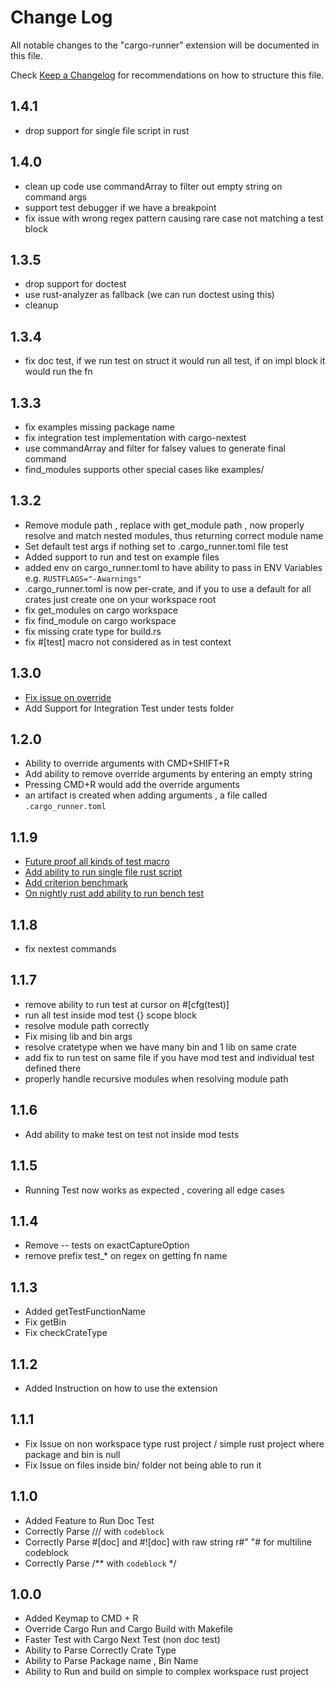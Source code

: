 # Change Log

All notable changes to the "cargo-runner" extension will be documented in this file.

Check [Keep a Changelog](http://keepachangelog.com/) for recommendations on how to structure this file.
## 1.4.1
- drop support for single file script in rust
## 1.4.0
- clean up code use commandArray to filter out empty string on command args
- support test debugger if we have a breakpoint
- fix issue with wrong regex pattern causing rare case not matching a test block
## 1.3.5
- drop support for doctest
- use rust-analyzer as fallback (we can run doctest using this)
- cleanup
## 1.3.4
- fix doc test, if we run test on struct it would run all test, if on impl block it would run the fn
## 1.3.3
- fix examples missing package name
- fix integration test implementation with cargo-nextest
- use commandArray and filter for falsey values to generate final command
- find_modules supports other special cases like examples/

## 1.3.2
- Remove module path , replace with get_module path , now properly resolve and match nested modules, thus returning correct module name
- Set default test args if nothing set to .cargo_runner.toml file test
- Added support to run and test on example files
- added env on cargo_runner.toml to have ability to pass in ENV Variables e.g. `RUSTFLAGS="-Awarnings"`
- .cargo_runner.toml is now per-crate, and if you to use a default for all crates just create one on your workspace root
- fix get_modules on cargo workspace
- fix find_module on cargo workspace
- fix missing crate type for build.rs 
- fix #[test] macro not considered as in test context
## 1.3.0
- [Fix issue on override](https://github.com/codeitlikemiley/cargo-runner/issues/12)
- Add Support for Integration Test under tests folder 
## 1.2.0
- Ability to override arguments with CMD+SHIFT+R
- Add ability to remove override arguments by entering an empty string
- Pressing CMD+R would add the override arguments
- an artifact is created when adding arguments , a file called `.cargo_runner.toml`
## 1.1.9
- [Future proof all kinds of test macro](https://github.com/codeitlikemiley/cargo-runner/pull/6)
- [Add ability to run single file rust script](https://github.com/codeitlikemiley/cargo-runner/pull/7)
- [Add criterion benchmark](https://github.com/codeitlikemiley/cargo-runner/pull/9)
- [On nightly rust add ability to run bench test](https://github.com/codeitlikemiley/cargo-runner/pull/10)
## 1.1.8
- fix nextest commands
## 1.1.7
- remove ability to run test at cursor on #[cfg(test)]
- run all test inside mod test {} scope block
- resolve module path correctly
- Fix mising lib and bin args
- resolve cratetype when we have many bin and 1 lib on same crate
- add fix to run test on same file if you have mod test and individual test defined there
- properly handle recursive modules when resolving module path
## 1.1.6
- Add ability to make test on test not inside mod tests
## 1.1.5
- Running Test now works as expected , covering all edge cases
## 1.1.4
- Remove -- tests on exactCaptureOption
- remove prefix test_* on regex on getting fn name
## 1.1.3
- Added getTestFunctionName
- Fix getBin
- Fix checkCrateType 
## 1.1.2
- Added Instruction on how to use the extension

## 1.1.1
- Fix Issue on non workspace type rust project / simple rust project where package and bin is null
- Fix Issue on files inside bin/ folder not being able to run it

## 1.1.0
- Added Feature to Run Doc Test
- Correctly Parse /// with ```codeblock ```
- Correctly Parse #[doc] and #![doc] with raw string r#" "# for multiline codeblock
- Correctly Parse /** with ``` codeblock ``` */

## 1.0.0
-  Added Keymap to CMD + R
-  Override Cargo Run and Cargo Build with Makefile
-  Faster Test with Cargo Next Test (non doc test)
-  Ability to Parse Correctly Crate Type
-  Ability to Parse Package name , Bin Name
-  Ability to Run and build on simple to complex workspace rust project
